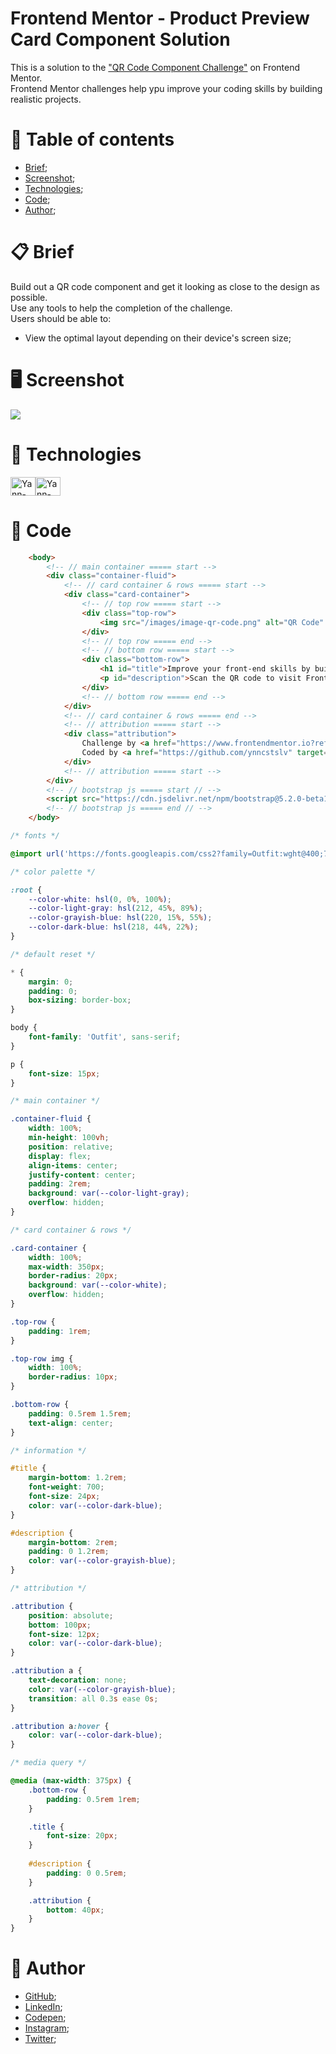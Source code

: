 # Frontend Mentor - Product Preview Card Component Solution

This is a solution to the <a href="https://www.frontendmentor.io/challenges/qr-code-component-iux_sIO_H">"QR Code Component Challenge"</a> on Frontend Mentor.
<br>
Frontend Mentor challenges help ypu improve your coding skills by building realistic projects.

# 📖 Table of contents

- [Brief](#📋-brief);
- [Screenshot](#🖥-screenshot);
- [Technologies](#🔧-technologies);
- [Code](#💾-code);
- [Author](#🧔-author);

# 📋 Brief

Build out a QR code component and get it looking as close to the design as possible.
<br>
Use any tools to help the completion of the challenge.
<br>
Users should be able to:
<br>
- View the optimal layout depending on their device's screen size;

# 🖥 Screenshot

![](images/screenshot.jpg)

# 🔧 Technologies

<img align="center" alt="Yann-HTML" height="30" width="40" src="https://raw.githubusercontent.com/devicons/devicon/master/icons/html5/html5-original.svg"><img align="center" alt="Yann-CSS" height="30" width="40" src="https://raw.githubusercontent.com/devicons/devicon/master/icons/css3/css3-original.svg">

# 💾 Code

```html
    <body>
        <!-- // main container ===== start -->
        <div class="container-fluid">
            <!-- // card container & rows ===== start -->
            <div class="card-container">
                <!-- // top row ===== start -->
                <div class="top-row">
                    <img src="/images/image-qr-code.png" alt="QR Code" class="image-fluid">
                </div>
                <!-- // top row ===== end -->
                <!-- // bottom row ===== start -->
                <div class="bottom-row">
                    <h1 id="title">Improve your front-end skills by building projects</h1>
                    <p id="description">Scan the QR code to visit Frontend Mentor and take your coding skills to the next level</p>
                </div>
                <!-- // bottom row ===== end -->
            </div>
            <!-- // card container & rows ===== end -->
            <!-- // attribution ===== start -->
            <div class="attribution">
                Challenge by <a href="https://www.frontendmentor.io?ref=challenge" target="_blank">Frontend Mentor</a>. 
                Coded by <a href="https://github.com/ynncstslv" target="_blank">@ynncstslv</a>.
            </div>
            <!-- // attribution ===== start -->
        </div>
        <!-- // bootstrap js ===== start // -->
        <script src="https://cdn.jsdelivr.net/npm/bootstrap@5.2.0-beta1/dist/js/bootstrap.bundle.min.js" integrity="sha384-pprn3073KE6tl6bjs2QrFaJGz5/SUsLqktiwsUTF55Jfv3qYSDhgCecCxMW52nD2" crossorigin="anonymous"></script>
        <!-- // bootstrap js ===== end // -->
    </body>
```

```css
/* fonts */

@import url('https://fonts.googleapis.com/css2?family=Outfit:wght@400;700&display=swap');

/* color palette */

:root {
    --color-white: hsl(0, 0%, 100%);
    --color-light-gray: hsl(212, 45%, 89%);
    --color-grayish-blue: hsl(220, 15%, 55%);
    --color-dark-blue: hsl(218, 44%, 22%);
}

/* default reset */

* {
    margin: 0;
    padding: 0;
    box-sizing: border-box;
}

body {
    font-family: 'Outfit', sans-serif;
}

p {
    font-size: 15px;
}

/* main container */

.container-fluid {
    width: 100%;
    min-height: 100vh;
    position: relative;
    display: flex;
    align-items: center;
    justify-content: center;
    padding: 2rem;
    background: var(--color-light-gray);
    overflow: hidden;
}

/* card container & rows */

.card-container {
    width: 100%;
    max-width: 350px;
    border-radius: 20px;
    background: var(--color-white);
    overflow: hidden;
}

.top-row {
    padding: 1rem;
}

.top-row img {
    width: 100%;
    border-radius: 10px;
}

.bottom-row {
    padding: 0.5rem 1.5rem;
    text-align: center;
}

/* information */

#title {
    margin-bottom: 1.2rem;
    font-weight: 700;
    font-size: 24px;
    color: var(--color-dark-blue);
}

#description {
    margin-bottom: 2rem;
    padding: 0 1.2rem;
    color: var(--color-grayish-blue);
}

/* attribution */

.attribution {
    position: absolute;
    bottom: 100px;
    font-size: 12px;
    color: var(--color-dark-blue);
}

.attribution a {
    text-decoration: none;
    color: var(--color-grayish-blue);
    transition: all 0.3s ease 0s;
}

.attribution a:hover {
    color: var(--color-dark-blue);
}

/* media query */

@media (max-width: 375px) {
    .bottom-row {
        padding: 0.5rem 1rem;
    }

    .title {
        font-size: 20px;
    }
    
    #description {
        padding: 0 0.5rem;
    }

    .attribution {
        bottom: 40px;
    }
}
```

# 🧔 Author

- <a href="https://github.com/ynncstslv" target="_blank">GitHub</a>;
- <a href="https://linkedin.com/in/ynncstslv" target="_blank">LinkedIn</a>;
- <a href="https://codepen.io/ynncstslv" target="_blank">Codepen</a>;
- <a href="https://instagram.com/ynncstslv" target="_blank">Instagram</a>;
- <a href="https://twitter.com/ynncstslv" target="_blank">Twitter</a>;
